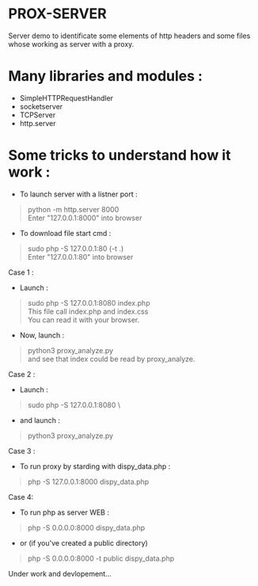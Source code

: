 # PROX-SERVER
Server demo to identificate some elements of http headers
and some files whose working as server with a proxy.

# Many libraries and modules :
- SimpleHTTPRequestHandler 
- socketserver
- TCPServer
- http.server

# Some tricks to understand how it work :
- To launch server with a listner port :
> python -m http.server 8000 \
Enter "127.0.0.1:8000" into browser

- To download file start cmd :
> sudo php -S  127.0.0.1:80 (-t .) \
Enter "127.0.0.1:80" into browser

Case 1 :
- Launch : 
> sudo php -S 127.0.0.1:8080 index.php \
This file call index.php and index.css \
You can read it with your browser.
- Now, launch : 
> python3 proxy_analyze.py \
and see that index could be read by proxy_analyze.

Case 2 :
- Launch : 
> sudo php -S 127.0.0.1:8080 \
- and launch : 
> python3 proxy_analyze.py

Case 3 :
- To run proxy by starding with dispy_data.php :
> php -S 127.0.0.1:8000 dispy_data.php

Case 4:
- To run php as server WEB :
> php -S 0.0.0.0:8000 dispy_data.php
- or (if you've created a public directory)
> php -S 0.0.0.0:8000 -t public dispy_data.php

Under work and devlopement...
